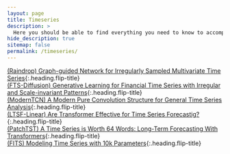 ```yaml
---
layout: page
title: Timeseries
description: >
  Here you should be able to find everything you need to know to accomplish the most common tasks when blogging with Hydejack.
hide_description: true
sitemap: false
permalink: /timeseries/
---
```


[(Raindrop) Graph-guided Network for Irregularly Sampled Multivariate Time Series]{:.heading.flip-title} \
[(FTS-Diffusion) Generative Learning for Financial Time Series with Irregular and Scale-invariant Patterns]{:.heading.flip-title} \
[(ModernTCN) A Modern Pure Convolution Structure for General Time Series Analysis]{:.heading.flip-title} \
[(LTSF-Linear) Are Transformer Effective for Time Series Forecastig?]{:.heading.flip-title} \
[(PatchTST) A Time Series is Worth 64 Words: Long-Term Forecasting With Transformers]{:.heading.flip-title} \
[(FITS) Modeling Time Series with 10k Parameters]{:.heading.flip-title}


[(Raindrop) Graph-guided Network for Irregularly Sampled Multivariate Time Series]: /timeseries/2024-02-09-Raindrop
[(FTS-Diffusion) Generative Learning for Financial Time Series with Irregular and Scale-invariant Patterns]: /timeseries/2024-02-13-FTS-Diffusion
[(ModernTCN) A Modern Pure Convolution Structure for General Time Series Analysis]: /timeseries/2024-02-14-ModernTCN
[(LTSF-Linear) Are Transformer Effective for Time Series Forecastig?]: /timeseries/2024-02-16-AreTF
[(PatchTST) A Time Series is Worth 64 Words: Long-Term Forecasting With Transformers]: /timeseries/2024-02-18-PatchTST
[(FITS) Modeling Time Series with 10k Parameters]: /timeseries/2024-02-22-FITS